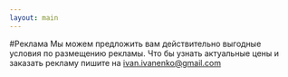```yaml
---
layout: main
---
```


#Реклама
Мы можем предложить вам действительно выгодные условия по размещению рекламы. 
Что бы узнать актуальные цены и заказать рекламу пишите на ivan.ivanenko@gmail.com
